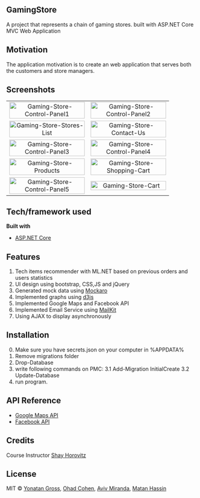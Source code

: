 ## GamingStore
A project that represents a chain of gaming stores.
built with ASP.NET Core MVC Web Application

## Motivation
The application motivation is to create an web application that serves both the customers and store managers.

## Screenshots
| | |
|:-------------------------:|:-------------------------:|
|<a href="https://ibb.co/4VXw9yY"><img style="max-width:200px; width:100%"  src="https://i.ibb.co/RDsGZnB/Gaming-Store-Control-Panel1.png" alt="Gaming-Store-Control-Panel1" ></a>|<a href="https://ibb.co/pv1sVb4"> <img style="max-width:200px; width:100%"  src="https://i.ibb.co/JRcb6mr/Gaming-Store-Control-Panel2.png" alt="Gaming-Store-Control-Panel2" ></a>|
|<a href="https://ibb.co/QCwkQfy"><img style="max-width:200px; width:100%"  src="https://i.ibb.co/yYjpPXH/Gaming-Store-Stores-List.png" alt="Gaming-Store-Stores-List" ></a>|<a href="https://ibb.co/Ybn8Zvm"> <img style="max-width:200px; width:100%"  src="https://i.ibb.co/Ws8FtSZ/Gaming-Store-Contact-Us.png" alt="Gaming-Store-Contact-Us" ></a>|
|<a href="https://ibb.co/FJ3fDd9"><img style="max-width:200px; width:100%"  src="https://i.ibb.co/6bwpWq2/Gaming-Store-Control-Panel3.png" alt="Gaming-Store-Control-Panel3" ></a>|<a href="https://ibb.co/WWN2kVY"> <img style="max-width:200px; width:100%"  src="https://i.ibb.co/TBDg4WF/Gaming-Store-Control-Panel4.png" alt="Gaming-Store-Control-Panel4" ></a>|||
|<a href="https://ibb.co/fpxv6V0"><img style="max-width:200px; width:100%"  src="https://i.ibb.co/tsJXjwC/Gaming-Store-Products.png" alt="Gaming-Store-Products" ></a>|<a href="https://ibb.co/Db86x4L"> <img style="max-width:200px; width:100%"  src="https://i.ibb.co/ky9rRKM/Gaming-Store-Shopping-Cart.png" alt="Gaming-Store-Shopping-Cart" ></a>|
|<a href="https://ibb.co/chkHmgD"><img style="max-width:200px; width:100%"  src="https://i.ibb.co/3m4qJrB/Gaming-Store-Control-Panel5.png" alt="Gaming-Store-Control-Panel5" ></a>|<a href="https://ibb.co/1JLk1B4"> <img style="max-width:200px; width:100%"  src="https://i.ibb.co/VptsRbk/Gaming-Store-Cart.png" alt="Gaming-Store-Cart" ></a>|


## Tech/framework used
<b>Built with</b>
- [ASP.NET Core](https://docs.microsoft.com/en-us/aspnet/core/introduction-to-aspnet-core?view=aspnetcore-3.1)

## Features
1. Tech items recommender with ML.NET based on previous orders and users statistics
2. UI design using bootstrap, CSS,JS and jQuery
3. Generated mock data using [Mockaro](https://www.mockaroo.com/)
4. Implemented graphs using [d3js](https://d3js.org)
5. Implemented Google Maps and Facebook API 
6. Implemented Email Service using [MailKit](https://github.com/jstedfast/MailKit)
7. Using AJAX to display asynchronously
 
## Installation
0. Make sure you have secrets.json on your computer in %APPDATA%
1. Remove migrations folder
2. Drop-Database
3. write following commands on PMC:
3.1 Add-Migration InitialCreate
3.2 Update-Database
4. run program.

## API Reference
- [Google Maps API](https://developers.google.com/maps/documentation)
- [Facebook API](https://developers.facebook.com/)

## Credits
 Course Instructor [Shay Horovitz](https://www.linkedin.com/in/shay-horovitz-25bb31/)
## License
MIT © [Yonatan Gross](https://github.com/yonatangross), [Ohad Cohen](https://github.com/OhadCohen97), [Aviv Miranda](https://github.com/Aviv943), [Matan Hassin](https://github.com/AnubisMatan)

